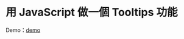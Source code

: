 # 用 JavaScript 做一個 Tooltips 功能

Demo：[demo](https://letswritetw.github.io/letswrite-js-tooltips/)

<!-- 筆記文：[Let's Write](https://www.letswrite.tw/js-tooltips/) -->
